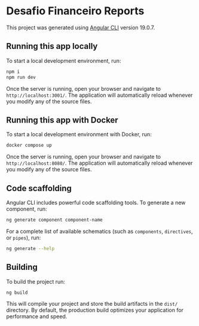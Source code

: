 # Desafio Financeiro Reports

This project was generated using [Angular CLI](https://github.com/angular/angular-cli) version 19.0.7.

## Running this app locally

To start a local development environment, run:

```bash
npm i
npm run dev
```

Once the server is running, open your browser and navigate to `http://localhost:3001/`. The application will automatically reload whenever you modify any of the source files.

## Running this app with Docker

To start a local development environment with Docker, run:

```bash
docker compose up
```

Once the server is running, open your browser and navigate to `http://localhost:8080/`. The application will automatically reload whenever you modify any of the source files.

## Code scaffolding

Angular CLI includes powerful code scaffolding tools. To generate a new component, run:

```bash
ng generate component component-name
```

For a complete list of available schematics (such as `components`, `directives`, or `pipes`), run:

```bash
ng generate --help
```

## Building

To build the project run:

```bash
ng build
```

This will compile your project and store the build artifacts in the `dist/` directory. By default, the production build optimizes your application for performance and speed.
